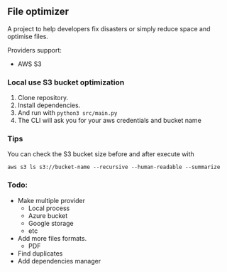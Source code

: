 ## File optimizer 

A project to help developers fix disasters or simply reduce space and optimise files.

Providers support: 
* AWS S3

### Local use S3 bucket optimization

1. Clone repository.
4. Install dependencies.
5. And run with `python3 src/main.py`
6. The CLI will ask you for your aws credentials and bucket name


### Tips 

You can check the S3 bucket size before and after execute with 

`aws s3 ls s3://bucket-name --recursive --human-readable --summarize`


### Todo:

* Make multiple provider
  * Local process
  * Azure bucket
  * Google storage
  *  etc
* Add more files formats.
  * PDF
* Find duplicates
* Add dependencies manager